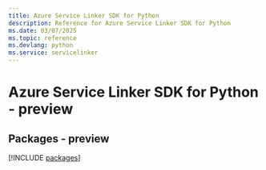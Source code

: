 ```yaml
---
title: Azure Service Linker SDK for Python
description: Reference for Azure Service Linker SDK for Python
ms.date: 03/07/2025
ms.topic: reference
ms.devlang: python
ms.service: servicelinker
---
```

# Azure Service Linker SDK for Python - preview
## Packages - preview
[!INCLUDE [packages](service-linker-index.md)]
